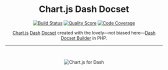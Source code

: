 <h1 align="center">Chart.js Dash Docset</h1>

<p align="center">
    <a href="https://github.com/godbout/chartjs-dash-docset/actions"><img src="https://img.shields.io/github/workflow/status/godbout/chartjs-dash-docset/tests" alt="Build Status"></a>
    <a href="https://scrutinizer-ci.com/g/godbout/chartjs-dash-docset"><img src="https://img.shields.io/scrutinizer/g/godbout/chartjs-dash-docset.svg?style=flat-square" alt="Quality Score"></a>
    <a href="https://scrutinizer-ci.com/g/godbout/chartjs-dash-docset"><img src="https://scrutinizer-ci.com/g/godbout/chartjs-dash-docset/badges/coverage.png?b=master" alt="Code Coverage"></a>
</p>

<p align="center">
    <a href="https://www.chartjs.org/">Chart.js</a> <a href="https://kapeli.com/dash">Dash</a> <a href="https://kapeli.com/docsets">Docset</a> created with the lovely—not biased here—<a href="https://github.com/godbout/dash-docset-builder">Dash Docset Builder</a> in PHP.
</p>

___
  
<br>
<p align="center">
    <img src="https://github.com/godbout/chartjs-dash-docset/blob/media/chartjs-dash-docset.gif" alt="Chart.js for Dash">
</p>
    
